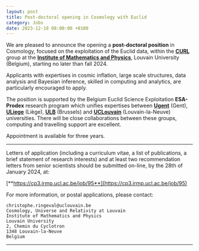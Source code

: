 ```yaml
---
layout: post
title: Post-doctoral opening in Cosmology with Euclid
category: Jobs
date: 2023-12-18 08:00:00 +0100
---
```


We are pleased to announce the opening a **post-doctoral position** in
Cosmology, focused on the exploitation of the Euclid data, within the
[**CURL**](https://curl.group) group at the [**Institute of
Mathematics and
Physics**](https://uclouvain.be/en/research-institutes/irmp), Louvain
University (Belgium), starting no later than fall 2024.

Applicants with expertises in cosmic inflation, large scale
structures, data analysis and Bayesian inference, skilled in
computing and analytics, are particularly encouraged to apply.

The position is supported by the Belgium Euclid Science
Exploitation **ESA-Prodex** research program which unifies
expertises between
[**Ugent**](https://research.ugent.be/web/person/sven-de-rijcke-0/en)
(Gent), [**ULiege**](https://www.astro.uliege.be/~sluse/) (Liège),
[**ULB**](https://physth.ulb.be/people_SClesse.html) (Brussels) and
[**UCLouvain**](https://curl.irmp.ucl.ac.be/members/chris.html)
(Louvain-la-Neuve) universities. There will be close collaborations
between these groups, computing and travelling support are excellent.

Appointment is available for three years.

---

Letters of application (including a curriculum vitae, a list of
publications, a brief statement of research interests) and at least
two recommendation letters from senior scientists should be submitted
on-line, by the 28th of January 2024, at:

[**https://cp3.irmp.ucl.ac.be/job/95**](https://cp3.irmp.ucl.ac.be/job/95)


For more information, or postal applications, please contact:
```
christophe.ringeval@uclouvain.be
Cosmology, Universe and Relativity at Louvain
Institute of Mathematics and Physics
Louvain University
2, Chemin du Cyclotron
1348 Louvain-la-Neuve
Belgium
```

---



